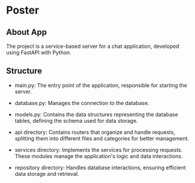 # Poster

## About App 

The project is a service-based server for a chat application, developed using FastAPI with Python. 

## Structure 

- main.py: The entry point of the application, responsible for starting the server.

- database.py: Manages the connection to the database.

- models.py: Contains the data structures representing the database tables, defining the schema used for data storage.

- api directory: Contains routers that organize and handle requests, splitting them into different files and categories for better management.

- services directory: Implements the services for processing requests. These modules manage the application's logic and data interactions.

- repository directory: Handles database interactions, ensuring efficient data storage and retrieval.
